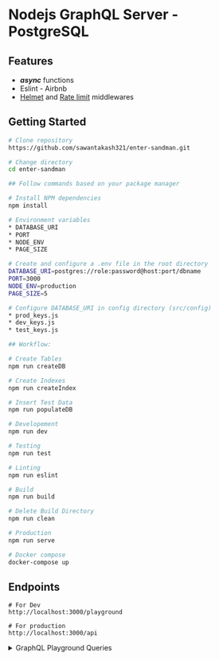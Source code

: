 # Nodejs GraphQL Server - PostgreSQL

## Features

- **_async_** functions
- Eslint - Airbnb
- [Helmet](https://github.com/helmetjs/helmet) and [Rate limit](https://github.com/nfriedly/express-rate-limit) middlewares

## Getting Started


```bash
# Clone repository
https://github.com/sawantakash321/enter-sandman.git

# Change directory
cd enter-sandman

## Follow commands based on your package manager

# Install NPM dependencies
npm install

# Environment variables
* DATABASE_URI
* PORT
* NODE_ENV
* PAGE_SIZE

# Create and configure a .env file in the root directory
DATABASE_URI=postgres://role:password@host:port/dbname
PORT=3000
NODE_ENV=production
PAGE_SIZE=5

# Configure DATABASE_URI in config directory (src/config)
* prod_keys.js
* dev_keys.js
* test_keys.js

## Workflow:

# Create Tables
npm run createDB

# Create Indexes
npm run createIndex

# Insert Test Data
npm run populateDB

# Developement
npm run dev

# Testing
npm run test

# Linting
npm run eslint

# Build
npm run build

# Delete Build Directory
npm run clean

# Production
npm run serve

# Docker compose
docker-compose up
```

## Endpoints

```
# For Dev
http://localhost:3000/playground

# For production
http://localhost:3000/api
```

<details>
<summary>GraphQL Playground Queries</summary>

## Queries

Get User by ID

```
{
  users(id:1){
    id
    name
    createdAt
    companies{
      id
      createdAt
      name
      isContact
    }
    createdListings{
      id
      createdAt
      name
      description
    }
    applications{
      id
      createdAt
      listing{
        id
        name
        description
      }
      coverLetter
    }
  }
}
```

Get topActiveUsers

```
{
  topActiveUsers(page: 1){
    id
    name
    createdAt
    count
    listings{
      name
    }
  }
}

```

</details>

